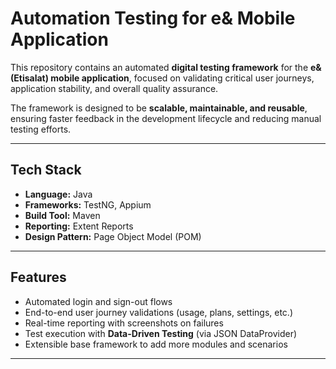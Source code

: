 # Automation Testing for e& Mobile Application  

This repository contains an automated **digital testing framework** for the **e& (Etisalat) mobile application**, focused on validating critical user journeys, application stability, and overall quality assurance.  

The framework is designed to be **scalable, maintainable, and reusable**, ensuring faster feedback in the development lifecycle and reducing manual testing efforts.  

---

## Tech Stack  
- **Language:** Java  
- **Frameworks:** TestNG, Appium  
- **Build Tool:** Maven  
- **Reporting:** Extent Reports  
- **Design Pattern:** Page Object Model (POM)  

---

## Features  
- Automated login and sign-out flows  
- End-to-end user journey validations (usage, plans, settings, etc.)  
- Real-time reporting with screenshots on failures  
- Test execution with **Data-Driven Testing** (via JSON DataProvider)  
- Extensible base framework to add more modules and scenarios  

---
